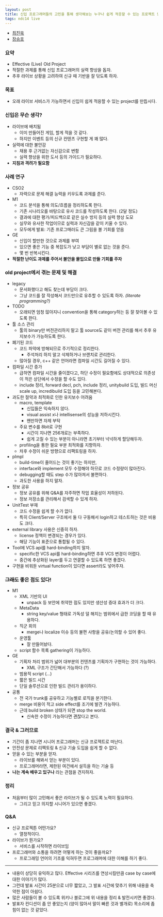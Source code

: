 ```yaml
---
layout: post
title: 신입 프로그래머들의 고민을 통해 생각해보는 누구나 쉽게 적응할 수 있는 프로젝트 만들기
tags: ndc14 live
---
```


* [최진욱](https://twitter.com/LTeaRain)
* [장승호](https://twitter.com/skyser2003)

### 요약 ###

* Effective (Live) Old Project
* 적절한 과제를 통해 신입 프로그래머의 실력 향상을 돕자.
* 추후 라이브 상황을 고려하여 신규 때 기반을 잘 닦도록 하자.

### 목표 ###

* 오래 라이브 서비스가 가능하면서 신입이 쉽게 적응할 수 있는 project를 만듭시다.

###  신입은 무슨 생각? ###

* 라이브에 배치됨
	* 이미 만들어진 게임, 할게 적을 것 같다.
	* 하지만 이벤트 등의 신규 컨텐츠 구현할 게 꽤 많다.
* 실력에 대한 불안감
	* 채용 후 근거없는 자신감으로 변함
	* 실력 향상을 위한 도서 등의 가이드가 필요하다.
* **지침과 격려가 필요함**

### 사례 연구 ###

* CSO2
	* 자력으로 문제 해결 능력을 키우도록 과제를 준다.
* M1
	* 코드 분석을 통해 의도/흐름을 정리하도록 한다.
	* 기존 시나리오를 바탕으로 유사 코드를 작성하도록 한다. (2달 정도)
	* 결과에 대한 평가/피드백으로 같은 실수 방지 등의 실력 향상 도모
	* 실무와 유사한 작업이므로 실력과 자신감을 같이 키울 수 있다.
	* 모두에게 발표: 기존 프로그매러도 큰 그림을 볼 기회를 얻음
* GE
	* 신입이 할만한 것으로 과제를 부여
	* 있으면 좋은 기능 중 복잡도가 낮고 부담이 별로 없는 것을 준다.
	* 몇 번 반복시킨다.
* **적절한 난이도 과제를 주어서 불안을 몰입으로 만들 기회를 주자**

### old project에서 겪는 문제 및 해결 ###

* legacy
	* 문서화했다고 해도 찾는데 부담이 크다.
	* 그냥 코드를 잘 작성해서 코드만으로 유추할 수 있도록 하자. *(literate programming?)*
* TODO
	* 오래되면 엄청 많아지니 convention을 통해 category하는 등 잘 찾아볼 수 있도록 한다.
* 툴 소스 관리
	* 툴의 binary만 버전관리하지 말고 툴 source도 같이 버전 관리를 해서 추후 유지보수가 가능하도록 한다.
* 폐기된 코드
	* 코드 파악에 방해되므로 주기적으로 정리한다. 
		* 주석처리 하지 말고 삭제하거나 브랜치로 관리한다.
	* 많아질 경우, c++ 같은 언어라면 컴파일 시간도 길어질 수 있다.
* 컴파일 시간 증가
	* 급하면 컴파일 시간을 줄이겠다고, 하단 수정이 필요함에도 상대적으로 의존성이 적은 상단에서 수정을 할 수도 있다.
	* include 정리, forward decl, pch, include 정리, unitybuild 도입, 빌드 머신 scale up, incredibuild 도입 등을 고민해본다.
* 과도한 절약과 최적화로 인한 유지보수 어려움
	* macro, template
		* 신입들은 익숙하지 않다.
		* visual assist x나 intellisense의 성능을 저하시킨다.
		* 왠만하면 자제 부탁
	* 주요 변수를 8bit로 구현
		* 시간이 지나면 256개로는 부족하다.
		* 쉽게 고칠 수 있는 부분이 아니라면 초기부터 넉넉하게 할당해두자.
	* profiling을 통한 필요 부분 최적화를 지향하자.
	* 차후 수정이 쉬운 방향으로 리팩토링을 하자.
* pImpl
	* build-time이 줄어드는 것이 좋기는 하지만,
	* interface와 implement 모두 수정해야 하므로 코드 수정량이 많아진다.
	* debugging할 때도 step 수가 많아져서 불편하다.
	* 과도한 사용을 하지 말자.
* 정보 공유
	* 정보 공유를 위해 Q&amp;A를 자주하면 작업 효율성이 저하된다.
	* 정보 저장소를 관리해서 검색할 수 있게 하자.
* UnitTest 부재
	* 코드 수정을 쉽게 할 수가 없다.
	* 특히 Client/Server 구조에서 둘 다 구동해서 login하고 테스트하는 것은 비용도 크다.
* external library 사용은 신중히 하자.
	* license 정책이 변경되는 경우가 있다.
	* 해당 기능이 표준으로 통합될 수 있다.
* Tool에 VCS api를 hard-binding하지 말자.
	* specific한 VCS api를 hard-binding하면 추후 VCS 변경이 어렵다.
	* 중간에 추상화된 layer를 두고 연결할 수 있도록 하면 좋겠다.
* 구현을 비워둔 virtual function이 있다면 assert라도 넣어주자.

### ~~그래도~~ 좋은 점도 있다! ###

* M1
	* XML 기반의 UI
		* unpack 등 보안에 취약한 점도 있지만 생산성 증대 효과가 더 크다.
	* MetaData
		* string key/value 형태로 가독성 덜 해치는 범위에서 급한 코딩을 할 때 유용하다.
	* 직군 회의
		* merge나 localize 이슈 등의 불편 사항을 공유/논의할 수 있어 좋다.
	* 운영툴
		* 잘 만들어놨다.
	* script 함수 목록 gathering이 가능하다.
* GE
	* 기획자 처리 범위가 넓어 대부분의 컨텐츠를 기획자가 구현하는 것이 가능하다.
		* XML 구조가 간단해서 가능하다 (?)
	* 범용적 script (...)
	* 짧은 빌드 시간
	* 단일 솔루션으로 인한 빌드 관리가 용이하다.
* 공통
	* 전 국가 trunk를 공유하고 기능별로 로직을 분기한다.
	* merge 비용이 적고 side effect를 조기에 발견 가능하다.
	* 근데 build broken 상태가 되면 stop the world.
		* 신속한 수정이 가능하다면 괜찮다고 본다.

### 결국 &amp; 그러므로 ###

* 기간이 좀 지나면 시니어 프로그래머는 신규 프로젝트로 떠난다.
* 안전성 문제로 리팩토링 &amp; 신규 기술 도입을 쉽게 할 수 없다.
* 얻을 수 있는 부분을 얻자.
	* 라이브를 해봐서 얻는 부분이 있다.
	* 프로그래머라면, 제한된 여건에서 설득을 하는 기술 등
* **나는 계속 배우고 있구나** 라는 관점을 견지하자.

### 정리 ###

* 처음부터 많이 고민해서 좋은 라이브가 될 수 있도록 노력이 필요하다.
	* 그리고 믿고 의지할 시니어가 있으면 좋겠다.

### Q&amp;A ###

* 신규 프로젝튼 어떤가요?
	* 열정적이다.
* 라이브가 뭔가요?
	* 서비스를 시작하면 라이브임
* 프로그래머와 소통을 하려면 어떻게 하는 것이 좋을까요?
	* 프로그래밍 언어의 기초를 익혀두면 프로그래머에 대한 이해를 하기 좋다.

----------

* 내용이 상당히 유익하고 많다. Effective 시리즈를 연상시킬만큼 case by case에 대한 이야기가 많다.
* 그런데 발표 시간이 25분으로 너무 짧았고, 그 발표 시간에 맞추기 위해 내용을 축약한 점이 아쉽다.
* 많은 사람들이 볼 수 있도록 위키나 블로그에 위 내용을 정리 &amp; 발전시키면 좋겠다.
* 발표자 컨디션이 좀 안 좋았는지 (양이 많아서 말이 빠른 것과 별개로) 목소리에 좀 힘이 없는 것 같았다.
